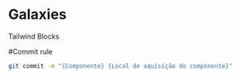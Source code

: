 # Galaxies
Tailwind Blocks

#Commit rule
```bash
git commit -m "{Componente} {Local de aquisição do componente}"
```
